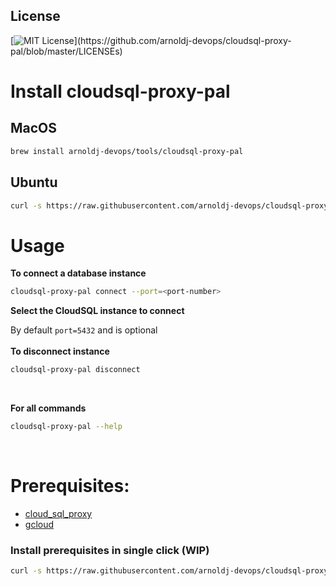 ## License
[![MIT License](https://img.shields.io/apm/l/atomic-design-ui.svg?)](https://github.com/arnoldj-devops/cloudsql-proxy-pal/blob/master/LICENSEs)

# Install cloudsql-proxy-pal

## MacOS

```bash
brew install arnoldj-devops/tools/cloudsql-proxy-pal
```

## Ubuntu

```bash
curl -s https://raw.githubusercontent.com/arnoldj-devops/cloudsql-proxy-pal/master/scripts/install.sh | bash
```

# Usage

**To connect a database instance** <br />

```bash
cloudsql-proxy-pal connect --port=<port-number>
```

**Select the CloudSQL instance to connect**

By default `port=5432` and is optional <br />
<br />
**To disconnect instance** <br />

```bash
cloudsql-proxy-pal disconnect
```

<br />

**For all commands** <br />

```bash
cloudsql-proxy-pal --help
```

 <br />

# Prerequisites:

- [cloud_sql_proxy](https://keyvalue.atlassian.net/wiki/spaces/TECH/pages/263782429/Cloud+SQL+connect+with+SQL+Proxy)
- [gcloud](https://cloud.google.com/sdk/docs/install)

### Install prerequisites in single click (WIP)

```bash
curl -s https://raw.githubusercontent.com/arnoldj-devops/cloudsql-proxy-pal/master/scripts/install_prerequisites.sh | bash
```
